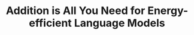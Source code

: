 ---
title: "Addition is All You Need for Energy-efficient Language Models"
publication_date: 2024-02-15
authors:
  - title: Yuxuan Luo
    organization: stanford-university/_index
  - title: Christopher Ré
    organization: stanford-university/_index
categories:
  - sustainable/_index
  - ai/_index
tags:
  - Energy efficiency
  - Language models
  - Green AI
  - Model optimization
  - Sustainable computing
resource_type: research
summary: |
  This innovative research demonstrates how simple addition operations can be used to create more energy-efficient language models without sacrificing performance.

  The authors propose a novel architecture that significantly reduces computational complexity and energy consumption while maintaining model capabilities.

  The study provides empirical evidence showing substantial energy savings compared to traditional transformer architectures.
source_url: https://arxiv.org/abs/2402.03000
source_document: https://arxiv.org/pdf/2402.03000.pdf
source_organizations:
  - stanford-university/_index
language: en
--- 